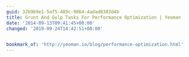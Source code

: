 ```yaml
---
guid: 32b9b9e1-5af5-489c-9864-4adad0383d4b
title: Grunt And Gulp Tasks For Performance Optimization | Yeoman
date: '2014-09-13T09:41:45+00:00'
changed: '2019-09-24T14:42:51+00:00'


bookmark_of: 'http://yeoman.io/blog/performance-optimization.html'
---
```




